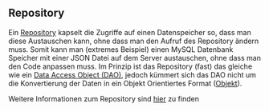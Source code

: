 ## Repository
Ein [Repository](https://de.wikipedia.org/wiki/Repository_(Entwurfsmuster)) kapselt die Zugriffe auf einen Datenspeicher so, dass man diese Austauschen kann, ohne dass man den Aufruf des Repository ändern muss. Somit kann man (extremes Beispiel) einen MySQL Datenbank Speicher mit einer JSON Datei auf dem Server austauschen, ohne dass man den Code anpassen muss. Im Prinzip ist das Repository (fast) das gleiche wie ein [Data Access Object (DAO)](/wiki/programmiersprachen/programmiertipps/dao), jedoch kümmert sich das DAO nicht um die Konvertierung der Daten in ein Objekt Orientiertes Format ([Objekt](https://de.wikipedia.org/wiki/Objekt_(Programmierung))).


Weitere Informationen zum Repository sind [hier](https://github.com/odan/glossar/blob/master/repository.md) zu finden